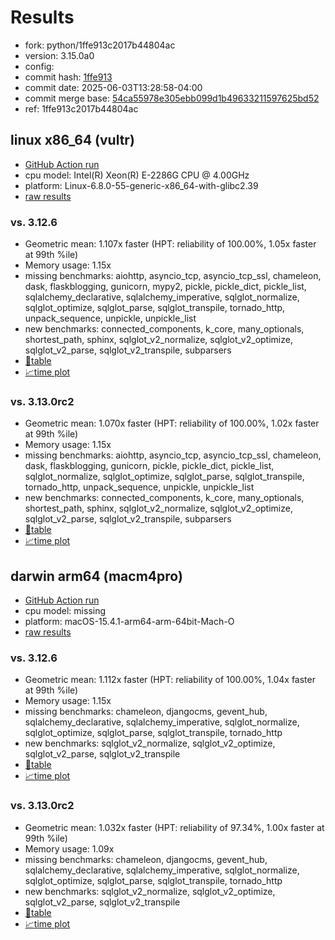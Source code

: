 # Results

- fork: python/1ffe913c2017b44804ac
- version: 3.15.0a0
- config: 
- commit hash: [1ffe913](https://github.com/python/cpython/commit/1ffe913)
- commit date: 2025-06-03T13:28:58-04:00
- commit merge base: [54ca55978e305ebb099d1b49633211597625bd52](https://github.com/python/cpython/commit/54ca55978e305ebb099d1b49633211597625bd52)
- ref: 1ffe913c2017b44804ac

## linux x86_64 (vultr)

- [GitHub Action run](https://github.com/facebookexperimental/free-threading-benchmarking/actions/runs/15430679832)
- cpu model: Intel(R) Xeon(R) E-2286G CPU @ 4.00GHz
- platform: Linux-6.8.0-55-generic-x86_64-with-glibc2.39
- [raw results](bm-20250603-vultr-x86_64-python-1ffe913c2017b44804ac-3.15.0a0-1ffe913.json)

### vs. 3.12.6

- Geometric mean: 1.107x faster (HPT: reliability of 100.00%, 1.05x faster at 99th %ile)
- Memory usage: 1.15x
- missing benchmarks: aiohttp, asyncio_tcp, asyncio_tcp_ssl, chameleon, dask, flaskblogging, gunicorn, mypy2, pickle, pickle_dict, pickle_list, sqlalchemy_declarative, sqlalchemy_imperative, sqlglot_normalize, sqlglot_optimize, sqlglot_parse, sqlglot_transpile, tornado_http, unpack_sequence, unpickle, unpickle_list
- new benchmarks: connected_components, k_core, many_optionals, shortest_path, sphinx, sqlglot_v2_normalize, sqlglot_v2_optimize, sqlglot_v2_parse, sqlglot_v2_transpile, subparsers
- [📄table](bm-20250603-vultr-x86_64-python-1ffe913c2017b44804ac-3.15.0a0-1ffe913-vs-3.12.6.md)
- [📈time plot](bm-20250603-vultr-x86_64-python-1ffe913c2017b44804ac-3.15.0a0-1ffe913-vs-3.12.6.svg)

### vs. 3.13.0rc2

- Geometric mean: 1.070x faster (HPT: reliability of 100.00%, 1.02x faster at 99th %ile)
- Memory usage: 1.15x
- missing benchmarks: aiohttp, asyncio_tcp, asyncio_tcp_ssl, chameleon, dask, flaskblogging, gunicorn, pickle, pickle_dict, pickle_list, sqlglot_normalize, sqlglot_optimize, sqlglot_parse, sqlglot_transpile, tornado_http, unpack_sequence, unpickle, unpickle_list
- new benchmarks: connected_components, k_core, many_optionals, shortest_path, sphinx, sqlglot_v2_normalize, sqlglot_v2_optimize, sqlglot_v2_parse, sqlglot_v2_transpile, subparsers
- [📄table](bm-20250603-vultr-x86_64-python-1ffe913c2017b44804ac-3.15.0a0-1ffe913-vs-3.13.0rc2.md)
- [📈time plot](bm-20250603-vultr-x86_64-python-1ffe913c2017b44804ac-3.15.0a0-1ffe913-vs-3.13.0rc2.svg)

## darwin arm64 (macm4pro)

- [GitHub Action run](https://github.com/facebookexperimental/free-threading-benchmarking/actions/runs/15430679832)
- cpu model: missing
- platform: macOS-15.4.1-arm64-arm-64bit-Mach-O
- [raw results](bm-20250603-macm4pro-arm64-python-1ffe913c2017b44804ac-3.15.0a0-1ffe913.json)

### vs. 3.12.6

- Geometric mean: 1.112x faster (HPT: reliability of 100.00%, 1.04x faster at 99th %ile)
- Memory usage: 1.15x
- missing benchmarks: chameleon, djangocms, gevent_hub, sqlalchemy_declarative, sqlalchemy_imperative, sqlglot_normalize, sqlglot_optimize, sqlglot_parse, sqlglot_transpile, tornado_http
- new benchmarks: sqlglot_v2_normalize, sqlglot_v2_optimize, sqlglot_v2_parse, sqlglot_v2_transpile
- [📄table](bm-20250603-macm4pro-arm64-python-1ffe913c2017b44804ac-3.15.0a0-1ffe913-vs-3.12.6.md)
- [📈time plot](bm-20250603-macm4pro-arm64-python-1ffe913c2017b44804ac-3.15.0a0-1ffe913-vs-3.12.6.svg)

### vs. 3.13.0rc2

- Geometric mean: 1.032x faster (HPT: reliability of 97.34%, 1.00x faster at 99th %ile)
- Memory usage: 1.09x
- missing benchmarks: chameleon, djangocms, gevent_hub, sqlalchemy_declarative, sqlalchemy_imperative, sqlglot_normalize, sqlglot_optimize, sqlglot_parse, sqlglot_transpile, tornado_http
- new benchmarks: sqlglot_v2_normalize, sqlglot_v2_optimize, sqlglot_v2_parse, sqlglot_v2_transpile
- [📄table](bm-20250603-macm4pro-arm64-python-1ffe913c2017b44804ac-3.15.0a0-1ffe913-vs-3.13.0rc2.md)
- [📈time plot](bm-20250603-macm4pro-arm64-python-1ffe913c2017b44804ac-3.15.0a0-1ffe913-vs-3.13.0rc2.svg)


